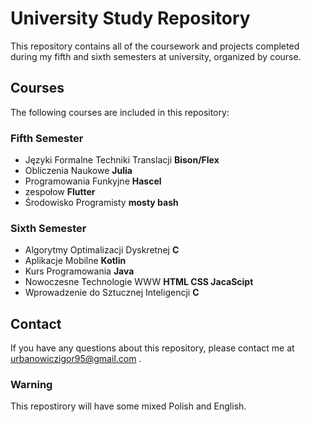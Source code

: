 # University Study Repository

This repository contains all of the coursework and projects completed during my fifth and sixth semesters at university, organized by course.

## Courses

The following courses are included in this repository:

### Fifth Semester

- Języki Formalne Techniki Translacji **Bison/Flex**
- Obliczenia Naukowe **Julia**
- Programowania Funkyjne **Hascel**
- zespołow **Flutter**
- Środowisko Programisty **mosty bash**

### Sixth Semester

- Algorytmy Optimalizacji Dyskretnej **C**
- Aplikacje Mobilne **Kotlin**
- Kurs Programowania **Java**
- Nowoczesne Technologie WWW **HTML CSS JacaScipt**
- Wprowadzenie do Sztucznej Inteligencji **C**

## Contact

If you have any questions about this repository, please contact me at urbanowiczigor95@gmail.com .

### Warning 
This repostirory will have some mixed Polish and English.
